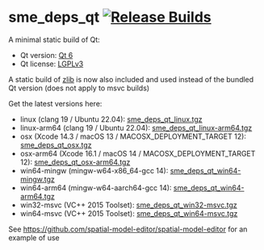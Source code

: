 # sme_deps_qt [![Release Builds](https://github.com/spatial-model-editor/sme_deps_qt/actions/workflows/release.yml/badge.svg)](https://github.com/spatial-model-editor/sme_deps_qt/actions/workflows/release.yml)

A minimal static build of Qt:

- Qt version: [Qt 6](https://doc.qt.io/qt-6/)
- Qt license: [LGPLv3](https://doc.qt.io/qt-6/lgpl.html)

A static build of [zlib](https://github.com/madler/zlib.git) is now also included
and used instead of the bundled Qt version (does not apply to msvc builds)

Get the latest versions here:

- linux (clang 19 / Ubuntu 22.04): [sme_deps_qt_linux.tgz](https://github.com/spatial-model-editor/sme_deps_qt/releases/latest/download/sme_deps_qt_linux.tgz)
- linux-arm64 (clang 19 / Ubuntu 22.04): [sme_deps_qt_linux-arm64.tgz](https://github.com/spatial-model-editor/sme_deps_qt/releases/latest/download/sme_deps_qt_linux-arm64.tgz)
- osx (Xcode 14.3 / macOS 13 / MACOSX_DEPLOYMENT_TARGET 12): [sme_deps_qt_osx.tgz](https://github.com/spatial-model-editor/sme_deps_qt/releases/latest/download/sme_deps_qt_osx.tgz)
- osx-arm64 (Xcode 16.1 / macOS 14 / MACOSX_DEPLOYMENT_TARGET 12): [sme_deps_qt_osx-arm64.tgz](https://github.com/spatial-model-editor/sme_deps_qt/releases/latest/download/sme_deps_qt_osx-arm64.tgz)
- win64-mingw (mingw-w64-x86_64-gcc 14): [sme_deps_qt_win64-mingw.tgz](https://github.com/spatial-model-editor/sme_deps_qt/releases/latest/download/sme_deps_qt_win64-mingw.tgz)
- win64-arm64 (mingw-w64-aarch64-gcc 14): [sme_deps_qt_win64-arm64.tgz](https://github.com/spatial-model-editor/sme_deps_qt/releases/latest/download/sme_deps_qt_win64-arm64.tgz)
- win32-msvc (VC++ 2015 Toolset): [sme_deps_qt_win32-msvc.tgz](https://github.com/spatial-model-editor/sme_deps_qt/releases/latest/download/sme_deps_qt_win32-msvc.tgz)
- win64-msvc (VC++ 2015 Toolset): [sme_deps_qt_win64-msvc.tgz](https://github.com/spatial-model-editor/sme_deps_qt/releases/latest/download/sme_deps_qt_win64-msvc.tgz)

See <https://github.com/spatial-model-editor/spatial-model-editor> for an example of use

